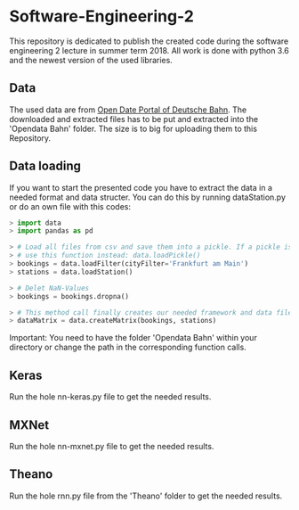 # Software-Engineering-2

This repository is dedicated to publish the created code during the software engineering 2 lecture in summer term 2018. All work is done with python 3.6 and the newest version of the used libraries.

## Data
The used data are from [Open Date Portal of Deutsche Bahn](http://data.deutschebahn.com/dataset/data-call-a-bike). The downloaded and extracted files has to be put and extracted into the 'Opendata Bahn' folder. The size is to big for uploading them to this Repository.

## Data loading
If you want to start the presented code you have to extract the data in a needed format and data structer. You can do this by running dataStation.py or do an own file with this codes:

```python
> import data
> import pandas as pd

> # Load all files from csv and save them into a pickle. If a pickle is already existing
> # use this function instead: data.loadPickle()
> bookings = data.loadFilter(cityFilter='Frankfurt am Main')
> stations = data.loadStation()

> # Delet NaN-Values
> bookings = bookings.dropna()

> # This method call finally creates our needed framework and data files for further working.
> dataMatrix = data.createMatrix(bookings, stations)

```

Important: You need to have the folder 'Opendata Bahn' within your directory or change the path in the corresponding function calls.


## Keras
Run the hole nn-keras.py file to get the needed results.

## MXNet
Run the hole nn-mxnet.py file to get the needed results. 

## Theano
Run the hole rnn.py file from the 'Theano' folder to get the needed results.
